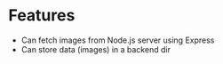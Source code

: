 # Features

* Can fetch images from Node.js server using Express
* Can store data (images) in a backend dir